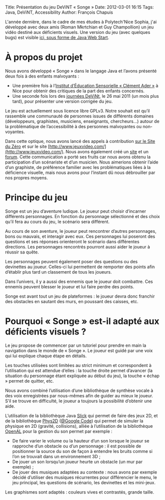 Title: Présentation du jeu DeViNT « Songe »
Date: 2012-03-01 16:15
Tags: Java, DeViNT, Accessibility
Author: François Chapuis

L'année dernière, dans le cadre de mes études à Polytech'Nice Sophia, j'ai développé avec deux amis (Roman Mkrtchian et Guy Champollion) un jeu vidéo destiné aux déficients visuels. Une version du jeu (avec quelques bugs) est visible [ici, sous forme de Java Web Start]({filename}/resources/120301/songe.jnlp).

À propos du projet
==================

Nous avons développé « Songe » dans le langage Java et l’avons présenté deux fois à des enfants malvoyants :

  * Une première fois à l’[Institut d’Éducation Sensorielle « Clément Ader »](http://goo.gl/fGgyI) à Nice pour obtenir des critiques de la part des enfants concernés.
  * Une seconde fois lors des [journées DeViNt](http://devint.polytech.unice.fr/), le 26 mai 2011 (un mois plus tard), pour présenter une version corrigée du jeu.

Le jeu est actuellement sous licence libre GPLv3. Notre souhait est qu’il rassemble une communauté de personnes issues de différents domaines (développeurs, graphistes, musiciens, enseignants, chercheurs…) autour de la problématique de l’accessibilité à des personnes malvoyantes ou non-voyantes.

Dans cette optique, nous avons lancé des appels à contribution [sur le Site du Zéro](http://www.siteduzero.com/forum-83-619162-p1-jeu-2d-jeu-de-plateforme-rpg-pourmalvoyants.html) et sur le site [http://www.jeuxvideo.com/](http://www.jeuxvideo.com/). Nous avons également créé un [site](http://songe.project.free.fr/) et un [forum](http://songe.project.free.fr/forum). Cette communication a porté ses fruits car nous avons obtenu la participation d’un scénariste et d’un musicien. Nous aimerions obtenir l’aide d’un graphiste, de préférence familier avec les problématiques liées à la déficience visuelle, mais nous avons pour l’instant dû nous débrouiller par nos propres moyens.

Principe du jeu
===============

Songe est un jeu d’aventure ludique. Le joueur peut choisir d’incarner différents personnages. En fonction du personnage sélectionné et des choix qu’il fera au cours du jeu, le scénario sera différent.

Au cours de son aventure, le joueur peut rencontrer d’autres personnages, bons ou mauvais, et interagir avec eux. Ces personnages lui poseront des questions et ses réponses orienteront le scénario dans différentes directions. Les personnages rencontrés pourront aussi aider le joueur à réussir sa quête.

Les personnages peuvent également poser des questions ou des devinettes au joueur. Celles-ci lui permettent de remporter des points afin d’établir plus tard un classement de tous les joueurs.

Dans l’univers, il y a aussi des ennemis que le joueur doit combattre. Ces ennemis peuvent blesser le joueur et lui faire perdre des points.

Songe est avant tout un jeu de plateformes : le joueur devra donc franchir des obstacles en sautant des murs, en poussant des caisses, etc.

Pourquoi « Songe » est-il adapté aux déficients visuels ?
=========================================================

Le jeu propose de commencer par un tutoriel pour prendre en main la navigation dans le monde de « Songe ». Le joueur est guidé par une voix qui lui explique chaque étape en détails.

Les touches utilisées sont limitées au strict minimum et correspondent à l’utilisation qui est attendue d’elles : la touche droite permet d’avancer (la situation du personnage étant expliquée au début du jeu), la touche « échap » permet de quitter, etc.

Nous avons combiné l’utilisation d’une bibliothèque de synthèse vocale à des voix enregistrées par nous-mêmes afin de guider au mieux le joueur. S’il se trouve en difficulté, le joueur a toujours la possibilité d’obtenir une aide.

L’utilisation de la bibliothèque Java [Slick](http://slick.ninjacave.com/) qui permet de faire des jeux 2D, et de la bibliothèque [Phys2D](http://www.cokeandcode.com/phys2d/) ([@Google Code](http://code.google.com/p/phys2d/)) qui permet de simuler la physique en 2D (gravité, collisions), alliée à l’utilisation de la bibliothèque [OpenAL](http://kcat.strangesoft.net/openal.html) pour la gestion du son permet par exemple :

  * De faire varier le volume ou la hauteur d’un son lorsque le joueur se rapproche d’un obstacle ou d’un personnage : il est possible de positionner la source du son de façon à entendre les bruits comme si l’on se trouvait dans un environnement 3D ;
  * De jouer un son lorsqu’un joueur heurte un obstacle (un mur par exemple) ;
  * De jouer des musiques adaptées au contexte : nous avons par exemple décidé d’utiliser des musiques récurrentes pour différencier le menu, le jeu principal, les questions de scénario, les devinettes et les mini-jeux.

Les graphismes sont adaptés : couleurs vives et contrastés, grande taille.
